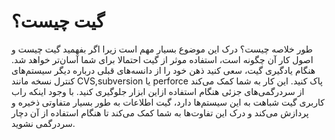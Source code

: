# گیت چیست؟

 طور خلاصه چیست؟ درک این موضوع بسیار مهم است زیرا اگر بفهمید گیت چیست و اصول کار آن چگونه است، استفاده موثر از گیت احتمالا برای شما آسان‌تر خواهد شد. هنگام یادگیری گیت، سعی کنید ذهن خود را از دانسه‌های قبلی درباره دیگر سیستم‌های کنترل نسخه مانند CVS,subversion یا perforce پاک کنید. این کار به شما کمک می‌کند از سردرگمی‌های جزئی هنگام استفاده ازاین ابزار جلوگیری کنید. با وجود اینکه راب کاربری گیت شباهت به این سیستم‌ها دارد، گیت اطلاعات به طور بسیار متفاوتی ذخیره و پردازش می‌کند و درک این تفاوت‌ها به شما کمک می‌کند تا هنگام استفاده از آن دچار سردرگمی نشوید.
